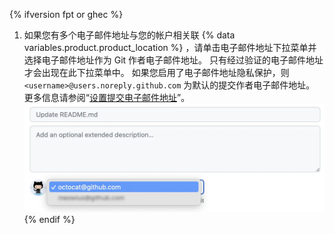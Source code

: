 {% ifversion fpt or ghec %}
1. 如果您有多个电子邮件地址与您的帐户相关联
{% data variables.product.product_location %} ，请单击电子邮件地址下拉菜单并选择电子邮件地址作为 Git 作者电子邮件地址。 只有经过验证的电子邮件地址才会出现在此下拉菜单中。 如果您启用了电子邮件地址隐私保护，则 `<username>@users.noreply.github.com` 为默认的提交作者电子邮件地址。  更多信息请参阅“[设置提交电子邮件地址](/articles/setting-your-commit-email-address)”。
![选择提交电子邮件地址](/assets/images/help/repository/choose-commit-email-address.png)
{% endif %}
